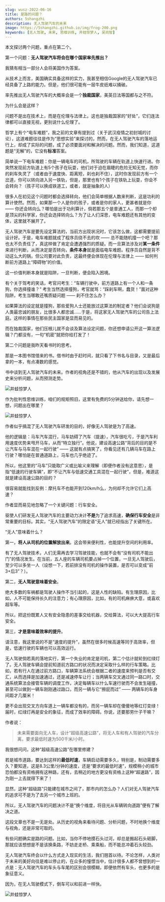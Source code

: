 ```yaml
---
slug: wusz-2022-06-16
title: 是路的问题？
authors: 5shangzhi
description: 无人驾驶汽车的未来
image: https://5shangzhi.github.io/img/frog-200.png
keywords: [无人驾驶, 未来, 思维训练, 井蛙惊梦人, 吴尚智]
---
```


本文探讨两个问题，重点在第二个。

第一个问题：**无人驾驶汽车将会在哪个国家率先推出？**

我猜有相当一部分人会将美国作为答案。

从技术上而言，美国确实具备这样的实力，我甚至相信Google的无人驾驶汽车已经具备了上路的能力。但是，他们很可能有一层牛皮纸难以捅破。

率先推出无人驾驶汽车的大概率会是一个**独裁国家**，美英日法等国都与之不符。

为什么会是这样？

问题不是出在技术上，而是在伦理与法律上。这也是独裁国家的“好处”，它们连法律都可以直接无视，更别说什么伦理了。

哲学上有个“电车难题”，我之前的文章有提到过（关于武汉疫情之初封城的讨论），这道难题往往是作为“思想实验”来探讨的，然而，在无人驾驶汽车的落地运行上，却成了实际的问题，成了必须要面对和解决的问题。然而，我们知道，这道题是“无解”的，它没有**标准**答案。

简单说一下电车难题：你是一辆电车的司机，所驾驶的车辆在轨道上快速行进。你突然发现前方轨道上有5个孩子在玩耍，他们对于迫在眉睫的危险无知无觉，而你的刹车失灵了（或者由于速度快、距离短，刹也刹不住），这时你发现前方有一个岔道，你可以转向进入另一铁轨，但是，那里也有1个孩子在铁轨上玩耍，你会不会转向？（孩子可以换成铁道工，或者，就是抽象的人）

很多人在初见这个问题时都会选择转向，他们会简单根据人数来判断，这是功利的算计使然。然而，如果那一个人是你的孩子，或者是你的家人，更甚者就是你 —— 你还会转向么？哪怕是出于功利算计，倘若那五个是普通工人，而那一个却是顶尖的科学家，你还会选择转向么？为了让人们深思，电车难题还有其他的变体，这里就不展开了。

无人驾驶汽车是要先设定算法的，当前方出现状况时，它该怎么做，这都需要提前设计好。于是，电车难题就成了程序员绕不去的坎 —— 总不能随机撞一个吧？那也太不负责任了，真这样做了肯定会遭遇强烈的质疑。而一旦算法涉及对**某一条件**来进行判断，从而决定是否转向，**条件本身**就是面临电车难题。程序员自然是背不动这么大的锅，但公司要对此负责，这最终便会体现在伦理与法律上 —— 如何判断前方道路上“障碍物”的价值。

这一价值判断本身就是陷阱，一旦判断，便会陷入困境。

有个关于驾考的笑话，考官问考生：“车辆行驶中，前方道路上有一个人和一条狗，你选择撞谁？” 考生当然选择撞狗，考官就骂：“踩刹车啊，蠢货！”面对这种陷阱，考生当哪敢还嘴质疑问题 —— 刹不住怎么办？

如果算法的设定就是撞狗，那些爱狗人士还能放过这算法的制定者？他们会说狗是人类最忠诚的朋友，比很多人都忠诚……于是，将这家无人驾驶汽车的公司告上法庭。这样的事情在那些民主国家是显而易见的。

而在独裁国家，他们压根儿就不会谈及算法设定问题，你还想申请公开这一算法逻辑？门都没有，一句“机密”就把你给打发了！

第二个问题是我昨天看书时的思考。

那是一本图书馆借来的书。借书时由于赶时间，就只看了下书名与目录，又是最后拿的一本，有点凑数的感觉。

书中谈到无人驾驶汽车的未来。作者的视角还是不错的，他从汽车的出现以及发展史来分析问题，从而预测走势。

![井蛙惊梦人](images/2022-06-16/1.png)

作为批判性思维训练，咱们的规矩照旧，这里有免费的5分钟送给你，请先想一想，问题出在哪里？

![井蛙惊梦人](https://5shangzhi.github.io/img/cloud.jpeg)

作者似乎搞混了无人驾驶汽车研发的目的，好像无人驾驶是为了高速。

他的逻辑是：马车汽车混行，马车妨碍了汽车（提速），汽车很吃亏，于是汽车利用速度优势来甩开马车，从而“特立独行”。他说，建设高速公路“背后的目的是不让汽车与马车混在一起行驶” —— 这就有点搞笑了，你看见还有几辆马车在路上行驶？哪怕是在普通道路上，马车也几乎绝迹了。

所以，他这里的“马车”只能取广义或比喻义来理解（即便作者没有这意思），是指“低速的行驶车辆”，即“不让汽车与低速交通工具混在一起行驶”，但是，难道这就是建设高速公路的目的？

很容易就能找到反例：摩托车不也能开到120km/h么，为何却不允许它们上高速？

作者显而易见地忽略了一个关键问题：行车安全。

驱使人们研发无人驾驶汽车的主要动力决计**不是**为了追求高速，**确保行车安全**是非常重要的目标。其实，“无人驾驶汽车”的限定语“无人”就已经指出了关键所在。

“无人”意味着什么？

第一，**将人从司机的位置解放出来**。这会带来便利性，也能提升空间的利用率。

有了无人驾驶技术，人们无需再去学习驾驶技能，也就不会有“没有司机不能出门”的情况发生。在当前，五人座的车辆司机要占掉一个位置，一旦无人驾驶后，至少可以多坐一人（设想一下，若前排没有司机的操作装置，是否可以变成“前3+后3”？）。

第二，**无人驾驶意味着安全**。

绝大多数的车祸都是驾驶人操作不当引起的，这是人性的缺陷。有生理原因，比如，人不可能保持长久的注意力；有心理原因，比如，有的司机麻痹大意，或喜欢超车等。

所以，把这份既累人又有安全隐患的差事交给机器，交给算法，可以大大提高行车安全。

第三，**才是意味着效率的提升**。

请注意，我这里说的不是“速度的提升”，虽然在很多时候高速等同于高效率，但是，低速行驶的车辆也可以高效运行。

无人驾驶倘若真的落地实行，第一个失业的肯定是司机，第二个估计就轮到红绿灯了。无人驾驶车辆会提前知道前方路口的状况而决定采取什么样的行车策略。比如，若有行人在通过前方路口，车辆算法系统会根据二者的速度来预判是否有交汇，从而选择是加速通过，还是减速停车让行；当两辆车交叉通过同一路口时，交通系统算法会接管车辆的调度工作，决定每辆车以什么车速行驶而不会发生碰撞，甚至可以做到一辆车刚刚通过路口，而另一辆与它“擦屁而过” —— 两辆车的车身间距才几厘米！

更不会出现交叉方向车道上一辆车都没有的，而另一辆车却在傻傻地等红灯变绿！届时，红绿灯再是安全的象征，而成了效率的障碍。你说，还要那劳什子干嘛？

作者说：

> 未来需要面向无人车，设计“超级高速公路”，将无人车和有人驾驶的汽车分离，要求最低时速为500千米/小时。

我很想问问，这种“超级高速公路”在哪里修建？

若是城市道路，要达到这样的**最低时速**，车辆启动需要多久，特别是，制动需要多久？要知道，这是8.3公里/分钟的速度，还是“要求的最低时速”，规模稍小的城市恐怕都没有资格拥有这种路，还有，去稍近的地方更没有资格上这种“超速路”，因为刚一上去就得下来了！

显然，这种“超级路”只能建在城市之间了，那市内的怎么办？人们对无人驾驶汽车的追求可不是为了去另一个城市上班的。

所以，无人驾驶汽车的问题决计不是“换个维度，将目光从车辆转向道路”便有了解决之道。

这段文章也不是一无是处。从历史的视角来看待问题、分析问题，不时地换个维度与视角，还是非常可取的。

有些问题确实是路的问题。比如，当你不停地摸石头过河，却总是搬起石头砸脚，那就应该想想是不是该换条路，不妨走走桥、乘乘船，而不能总冲着石头较劲。

无人驾驶汽车终会以什么方式走入现实的生活，我们翘首以待。不论怎样，人类对于未来的美好向往是难以停止的，在众多的憧憬当中，估计很多人都不曾想到的一点是：无人驾驶汽车的车头与车尾的区别会很模糊，即便依然有车头，也更多的是象征意义。

因为，在无人驾驶模式下，倒车可以和前进一样快。

![井蛙惊梦人](https://5shangzhi.github.io/img/frog.jpeg)
